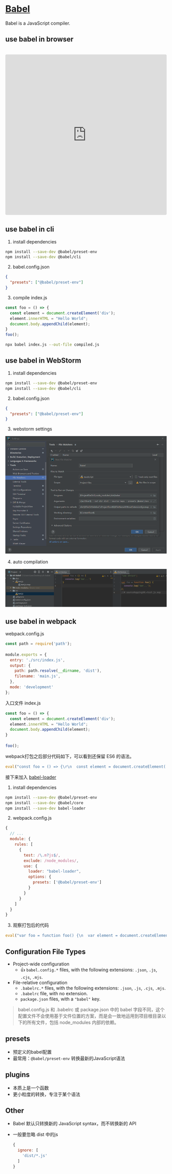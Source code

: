 # [Babel](https://babeljs.io/)

Babel is a JavaScript compiler.

## use babel in browser

<code>
<iframe src="https://codesandbox.io/embed/jovial-currying-dd38wm?fontsize=14&hidenavigation=1&theme=dark&view=editor"
     style="width:100%; height:500px; border:0; border-radius: 4px; overflow:hidden;"
     title="jovial-currying-dd38wm"
     allow="accelerometer; ambient-light-sensor; camera; encrypted-media; geolocation; gyroscope; hid; microphone; midi; payment; usb; vr; xr-spatial-tracking"
     sandbox="allow-forms allow-modals allow-popups allow-presentation allow-same-origin allow-scripts"
 ></iframe>
</code>

## use babel in cli

1. install dependencies


```bash
npm install --save-dev @babel/preset-env 
npm install --save-dev @babel/cli
```

2. babel.config.json

```json
{
  "presets": ["@babel/preset-env"]
}
```

3. compile index.js

```js
const foo = () => {
  const element = document.createElement('div');
  element.innerHTML = "Hello World";
  document.body.appendChild(element);
}
foo();
```

```bash
npx babel index.js --out-file compiled.js
```

## use babel in WebStorm

1. install dependencies


```bash
npm install --save-dev @babel/preset-env 
npm install --save-dev @babel/cli
```

2. babel.config.json

```json
{
  "presets": ["@babel/preset-env"]
}
```

3. webstorm settings

![](./assets/webstorm-file-watchers.png)

4. auto compilation

![image-20220827170832518](./assets/image-20220827170832518.png)

## use babel in webpack

webpack.config.js

```js
const path = require('path');

module.exports = {
  entry: './src/index.js',
  output: {
    path: path.resolve(__dirname, 'dist'),
    filename: 'main.js',
  },
  mode: 'development'
};
```

入口文件 index.js

```js
const foo = () => {
  const element = document.createElement('div');
  element.innerHTML = "Hello World";
  document.body.appendChild(element);
}

foo();
```

webpack打包之后部分代码如下，可以看到还保留 ES6 的语法。

```js
eval("const foo = () => {\r\n  const element = document.createElement('div');\r\n  element.innerHTML = \"Hello World\";\r\n  document.body.appendChild(element);\r\n}\r\n\r\nfoo();\r\n\n\n//# sourceURL=webpack://hello/./src/index.js?");
```

接下来加入 [babel-loader](https://github.com/babel/babel-loader)

1. install dependencies

```bash
npm install --save-dev @babel/preset-env 
npm install --save-dev @babel/core
npm install --save-dev babel-loader
```

2. webpack.config.js

```js
{
  // ...
  module: {
    rules: [
      {
        test: /\.m?js$/,
        exclude: /node_modules/,
        use: {
          loader: "babel-loader",
          options: {
            presets: ['@babel/preset-env']
          }
        }
      }
    ]
  }
}
```

3. 观察打包后的代码

```js
eval("var foo = function foo() {\n  var element = document.createElement('div');\n  element.innerHTML = \"Hello World\";\n  document.body.appendChild(element);\n};\n\nfoo();\n\n//# sourceURL=webpack://hello/./src/index.js?");
```

## Configuration File Types

* Project-wide configuration
  * :+1: `babel.config.*` files, with the following extensions: `.json`, `.js`, `.cjs`, `.mjs`.
* File-relative configuration
  * `.babelrc.*` files, with the following extensions: `.json`, `.js`, `.cjs`, `.mjs`.
  * `.babelrc` file, with no extension.
  * `package.json` files, with a `"babel"` key.

> babel.config.js 和 .babelrc 或 package.json 中的 babel 字段不同，这个配置文件不会使用基于文件位置的方案，而是会一致地运用到项目根目录以下的所有文件，包括 node_modules 内部的依赖。

## presets

* 预定义的babel配置
* 最常用：`@babel/preset-env` 转换最新的JavaScript语法

## plugins

* 本质上是一个函数
* 更小粒度的转换，专注于某个语法

## Other

* Babel 默认只转换新的 JavaScript syntax，而不转换新的 API

* 一般要忽略 dist 中的js

  ```js
  {
    ignore: [
      'dist/*.js'
    ]
  }
  ```

  

